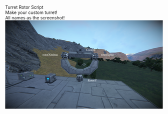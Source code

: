 Turret Rotor Script
<br>
Make your custom turret!
<br>
All names as the screenshot!
![alt text](https://github.com/PuZ-ZaN/SpaceEngineersScripts/raw/master/Release/TurretRotorScript/thumb.png?raw=true)
